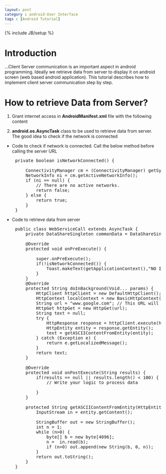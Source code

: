 ```yaml
---
layout: post
category : android-User Interface
tags : [Android Tutorial]
---
```

{% include JB/setup %}

# Introduction
...Client Server communication is an important aspect in android programming. Ideally we retrieve data from server to display it on android screen (web based android application). This tutorial describes how to implement client server communication step by step. 

# How to retrieve Data from Server?
1. Grant internet access in **AndroidManifest.xml** file with the following content



	<uses-permission android:name="android.permission.INTERNET"></uses-permission>



2. **android.os.AsyncTask** class to be used to retrieve data from server. The good idea to check if the network is connected

* Code to check if network is connected. Call the below method before calling the server URL

<pre class="prettyprint lang-java">
	private boolean isNetworkConnected() {
	
        ConnectivityManager cm = (ConnectivityManager) getSystemService(Context.CONNECTIVITY_SERVICE);
        NetworkInfo ni = cm.getActiveNetworkInfo();
        if (ni == null) {
            // There are no active networks.
            return false;
        } else {
            return true;
        }
	}
</pre>


* Code to retrieve data from server

<pre class="prettyprint lang-java">
    public class WebServiceCall extends AsyncTask<Void, Void, String> {
        private DataShareSingleton commonData = DataShareSingleton.getInstance();

        @Override
        protected void onPreExecute() {

            super.onPreExecute();
            if(!isNetworkConnected()) {
                Toast.makeText(getApplicationContext(),"NO INTERNET CONNECTION",Toast.LENGTH_LONG).show();
            }
        }
        @Override
        protected String doInBackground(Void... params) {
            HttpClient httpClient = new DefaultHttpClient();
            HttpContext localContext = new BasicHttpContext();
            String url = "www.google.com"; // This URL will be hit from android client
            HttpGet httpGet = new HttpGet(url);
            String text = null;
            try {
                HttpResponse response = httpClient.execute(httpGet, localContext);
                HttpEntity entity = response.getEntity();
                text = getASCIIContentFromEntity(entity);
            } catch (Exception e) {
                return e.getLocalizedMessage();
            }
            return text;
        }

        @Override
        protected void onPostExecute(String results) {
            if(results == null || results.length() < 100) {
                // Write your logic to process data

            }
        }

        protected String getASCIIContentFromEntity(HttpEntity entity) throws IllegalStateException, IOException {
            InputStream in = entity.getContent();

            StringBuffer out = new StringBuffer();
            int n = 1;
            while (n>0) {
                byte[] b = new byte[4096];
                n =  in.read(b);
                if (n>0) out.append(new String(b, 0, n));
            }
            return out.toString();
        }   
    }
</pre>